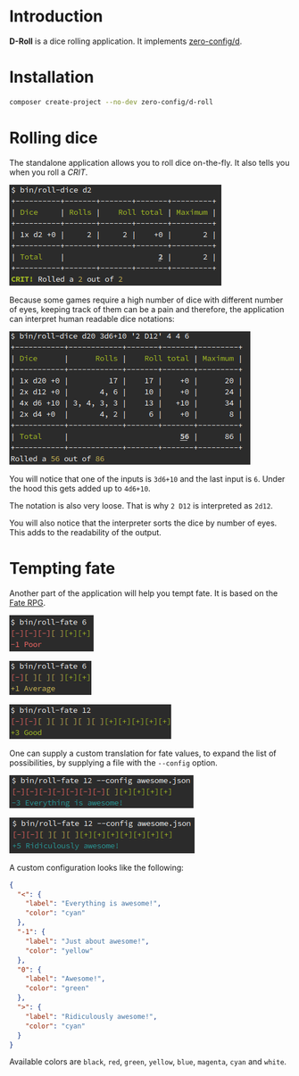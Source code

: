 # Introduction

**D-Roll** is a dice rolling application.
It implements [zero-config/d](https://github.com/ZeroConfig/D).

# Installation

```bash
composer create-project --no-dev zero-config/d-roll
```

# Rolling dice

The standalone application allows you to roll dice on-the-fly. It also tells you
when you roll a *CRIT*.

![Crit](docs/crit.png)

Because some games require a high number of dice with different number of eyes,
keeping track of them can be a pain and therefore, the application can interpret
human readable dice notations:

![Interpreted](docs/interpreted.png)

You will notice that one of the inputs is `3d6+10` and the last input is `6`. Under
the hood this gets added up to `4d6+10`.

The notation is also very loose. That is why `2 D12` is interpreted as `2d12`.

You will also notice that the interpreter sorts the dice by number of eyes. This
adds to the readability of the output.

# Tempting fate

Another part of the application will help you tempt fate.
It is based on the [Fate RPG](https://fate-srd.com/fate-core/taking-action-dice-ladder).

![Poor](docs/poor.png)

![Average](docs/average.png)

![Good](docs/good.png)

One can supply a custom translation for fate values, to expand the list of
possibilities, by supplying a file with the `--config` option.

![Everything is awesome!](docs/everything-is-awesome.png)

![Ridiculously awesome!](docs/ridiculously-awesome.png)

A custom configuration looks like the following:

```json
{
  "<": {
    "label": "Everything is awesome!",
    "color": "cyan"
  },
  "-1": {
    "label": "Just about awesome!",
    "color": "yellow"
  },
  "0": {
    "label": "Awesome!",
    "color": "green"
  },
  ">": {
    "label": "Ridiculously awesome!",
    "color": "cyan"
  }
}
```

Available colors are `black`, `red`, `green`, `yellow`, `blue`, `magenta`, `cyan` and `white`.
